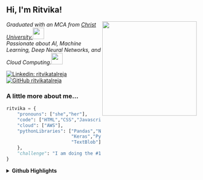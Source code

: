 <h2> Hi, I'm Ritvika! </h2>
<img align='right' src="https://media.giphy.com/media/ieyl9zmCjO4b4t6qoY/giphy.gif" width="250">
<p><em>Graduated with an MCA from <a href="https://christuniversity.in">Christ University.</a><img src="https://media.giphy.com/media/fYSnHlufseco8Fh93Z/giphy.gif" width="30"></br>Passionate about AI, Machine Learning, Deep Neural Networks, and Cloud Computing.<img src="https://media.giphy.com/media/WUlplcMpOCEmTGBtBW/giphy.gif" width="30"> 
</em></p>

[![Linkedin: ritvikatalreja](https://img.shields.io/badge/-ritvikatalreja-blue?style=flat-square&logo=Linkedin&logoColor=white&link=https://www.linkedin.com/in/ritvika-talreja/)](https://www.linkedin.com/in/ritvikatalreja/)
[![GitHub ritvikatalreja](https://img.shields.io/github/followers/thaiane?label=follow&style=social)](https://github.com/ritvika-talreja/)


### A little more about me...  

```python
ritvika = {
    "pronouns": ["she","her"],
    "code": ["HTML","CSS","Javascript","C","Java","Python"],
    "cloud": ["AWS"],
    "pythonLibraries": ["Pandas","NumPy","Matplotlib","Scikit-learn","Seaborn",
                        "Keras","PyTorch","Tensorflow","NLTK","Gensim","LangChain",
                        "TextBlob"],
    },
    "challenge": "I am doing the #100DaysOfCode challenge focused on Python"
}

```


<details>
  <summary><b>Github Highlights</b></summary>

![stats](https://github-readme-stats.vercel.app/api?username=ritvika-talreja&title_color=3498db&text_color=2ecc71&icon_color=3498db&bg_color=00000000&hide_border=true&show_icons=true&include_all_commits=true&count_private=true&disable_animations=true)

![trophy](https://github-profile-trophy.vercel.app/?username=ritvika-talreja&no-bg=true&no-frame=true&column=4&theme=algolia)

![graph](https://github-readme-activity-graph.vercel.app/graph?username=ritvika-talreja&bg_color=0000000&color=2980b9&line=2980b9&point=27ae60&area_color=2980b9&area=true&hide_border=true)

![streak](https://github-contributor-stats.vercel.app/api?username=ritvika-talreja&title_color=3498db&text_color=2ecc71&icon_color=3498db&bg_color=00000000&hide_border=true&show_icons=true&include_all_commits=true&count_private=true&disable_animations=true)

![streak](https://streak-stats.demolab.com/?user=ritvika-talreja&hide_border=true&background=00000000&border=2980b9&stroke=2980b9&ring=27ae60&fire=27ae60&currStreakNum=2980b9&sideNums=2980b9&currStreakLabel=2980b9&sideLabels=2980b9&dates=2980b9)

</details>
